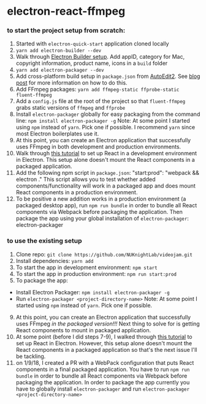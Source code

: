 # electron-react-ffmpeg

### to start the project setup from scratch:
1. Started with `electron-quick-start` application cloned locally
2. `yarn add electron-builder --dev`
3. Walk through [Electron Builder setup](https://github.com/electron-userland/electron-builder#quick-setup-guide). Add appID, category for Mac, copyright information, product name, icons in a `build` folder
4. `yarn add electron-packager --dev`
5. Add cross-platform build setup in `package.json` from [AutoEdit2](https://github.com/OpenNewsLabs/autoEdit_2). See [blog post](http://pietropassarelli.com/ffmpeg-electron.html) for more information on how to do this.
6. Add FFmpeg packages:
`yarn add ffmpeg-static ffprobe-static fluent-ffmpeg`
7. Add a `config.js` file at the root of the project so that `fluent-ffmpeg` grabs static versions of `ffmpeg` and `ffprobe`
8. Install `electron-packager` globally for easy packaging from the command line: `npm install electron-packager -g`
Note: At some point I started using `npm` instead of `yarn`. Pick one if possible. I recommend `yarn` since most Electron boilerplates use it.
9. At this point, you can create an Electron application that successfully uses FFmpeg in both development and production environments.
10. Walk through [this tutorial](https://willowtreeapps.com/ideas/how-to-develop-apps-in-electron-using-react) to set up React in a development environment in Electron. This setup alone doesn't mount the React components in a packaged application.
11. Add the following npm script in `package.json`:
        "start:prod": "webpack && electron ."
    This script allows you to test whether added components/functionality will work in a packaged app and does mount React components in a production environment.
12. To be positive a new addition works in a production environment (a packaged desktop app), run `npm run bundle` in order to bundle all React components via Webpack before packaging the application. Then package the app using your global installation of `electron-packager`:
        electron-packager <project-directory-name>

### to use the existing setup
1. Clone repo: `git clone https://github.com/NUKnightLab/videojam.git`
2. Install dependencies:  `yarn add`
3. To start the app in development environment: `npm start`
4. To start the app in production environment: `npm run start:prod`
5. To package the app:
  * Install Electron Packager: `npm install electron-packager -g`
  * Run `electron-packager <project-directory-name>`
Note: At some point I started using `npm` instead of `yarn`. Pick one if possible.
9. At this point, you can create an Electron application that successfully uses FFmpeg *in the packaged version!!!* Next thing to solve for is getting React components to mount in packaged application.
10. At some point (before I did steps 7-9), I walked through [this tutorial](https://willowtreeapps.com/ideas/how-to-develop-apps-in-electron-using-react) to set up React in Electron. However, this setup alone doesn't mount the React components in a packaged application so that's the next issue I'll be tackling.
11. on 1/9/18, I created a PR with a WebPack configuration that puts React components in a final packaged application. You have to run `npm run bundle` in order to bundle all React components via Webpack before packaging the application. In order to package the app currently you have to globally install `electron-packager` and run `electron-packager <project-directory-name>`
